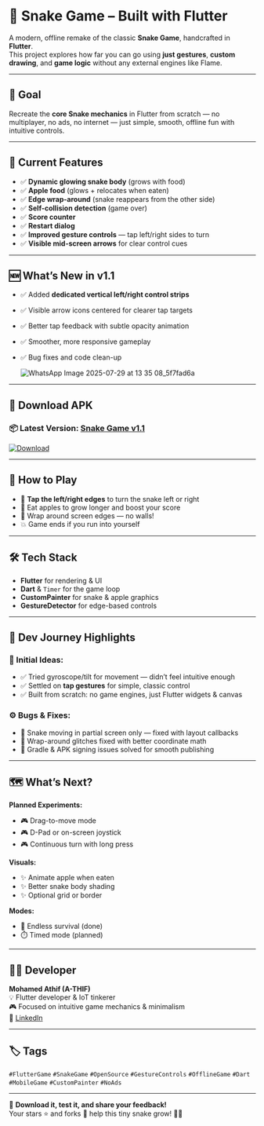 # 🐍 Snake Game – Built with Flutter

A modern, offline remake of the classic **Snake Game**, handcrafted in **Flutter**.  
This project explores how far you can go using **just gestures**, **custom drawing**, and **game logic** without any external engines like Flame.

---

## 🎯 Goal

Recreate the **core Snake mechanics** in Flutter from scratch — no multiplayer, no ads, no internet — just simple, smooth, offline fun with intuitive controls.

---

## 🚀 Current Features

- ✅ **Dynamic glowing snake body** (grows with food)
- ✅ **Apple food** (glows + relocates when eaten)
- ✅ **Edge wrap-around** (snake reappears from the other side)
- ✅ **Self-collision detection** (game over)
- ✅ **Score counter**
- ✅ **Restart dialog**
- ✅ **Improved gesture controls** — tap left/right sides to turn
- ✅ **Visible mid-screen arrows** for clear control cues

---

## 🆕 What’s New in v1.1

- ✅ Added **dedicated vertical left/right control strips**
- ✅ Visible arrow icons centered for clearer tap targets
- ✅ Better tap feedback with subtle opacity animation
- ✅ Smoother, more responsive gameplay
- ✅ Bug fixes and code clean-up

  ![WhatsApp Image 2025-07-29 at 13 35 08_5f7fad6a](https://github.com/user-attachments/assets/ee8d0e99-01c1-4798-bdeb-65f204544730)


---

## 📱 Download APK

### 📦 Latest Version: [**Snake Game v1.1**](https://github.com/A-THIF/Snake_Game_Flutter/releases/latest)

[![Download](https://img.shields.io/badge/Download-APK-brightgreen)](https://github.com/A-THIF/Snake_Game_Flutter/releases/latest)

---

## 🧩 How to Play

- 📲 **Tap the left/right edges** to turn the snake left or right
- 🍎 Eat apples to grow longer and boost your score
- 🔄 Wrap around screen edges — no walls!
- 💥 Game ends if you run into yourself

---

## 🛠️ Tech Stack

- **Flutter** for rendering & UI
- **Dart** & `Timer` for the game loop
- **CustomPainter** for snake & apple graphics
- **GestureDetector** for edge-based controls

---

## 🧠 Dev Journey Highlights

### 📌 Initial Ideas:
- ✅ Tried gyroscope/tilt for movement — didn’t feel intuitive enough
- ✅ Settled on **tap gestures** for simple, classic control
- ✅ Built from scratch: no game engines, just Flutter widgets & canvas

### ⚙️ Bugs & Fixes:
- 🐛 Snake moving in partial screen only — fixed with layout callbacks
- 🐛 Wrap-around glitches fixed with better coordinate math
- 🐛 Gradle & APK signing issues solved for smooth publishing

---

## 🗺️ What’s Next?

**Planned Experiments:**
- 🎮 Drag-to-move mode
- 🎮 D-Pad or on-screen joystick
- 🎮 Continuous turn with long press

**Visuals:**
- ✨ Animate apple when eaten
- ✨ Better snake body shading
- ✨ Optional grid or border

**Modes:**
- 🔄 Endless survival (done)
- ⏱️ Timed mode (planned)

---

## 🙋‍♂️ Developer

**Mohamed Athif (A-THIF)**  
💡 Flutter developer & IoT tinkerer  
🎮 Focused on intuitive game mechanics & minimalism  
🔗 [LinkedIn](https://www.linkedin.com/in/mohamedathif)

---

## 🏷️ Tags

`#FlutterGame` `#SnakeGame` `#OpenSource` `#GestureControls` `#OfflineGame` `#Dart` `#MobileGame` `#CustomPainter` `#NoAds`

---

📌 **Download it, test it, and share your feedback!**  
Your stars ⭐ and forks 🍴 help this tiny snake grow! 🐍🚀
